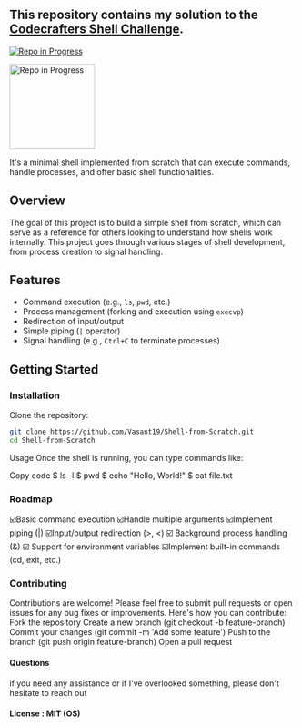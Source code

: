 ## This repository contains my solution to the [Codecrafters Shell Challenge](https://codecrafters.io/).
[![Repo in Progress](https://img.shields.io/badge/Repo%20in%20Progress-brightgreen.svg)](https://github.com/YOUR_USERNAME/YOUR_REPO)

<img src="https://img.shields.io/badge/Repo%20in%20Progress-brightgreen.svg" alt="Repo in Progress" width="150" />

It's a minimal shell implemented from scratch that can execute commands, handle processes, and offer basic shell functionalities. 

## Overview

The goal of this project is to build a simple shell from scratch, which can serve as a reference for others looking to understand how shells work internally. This project goes through various stages of shell development, from process creation to signal handling.

## Features

- Command execution (e.g., `ls`, `pwd`, etc.)
- Process management (forking and execution using `execvp`)
- Redirection of input/output
- Simple piping (`|` operator)
- Signal handling (e.g., `Ctrl+C` to terminate processes)

## Getting Started

### Installation

Clone the repository:

```bash
git clone https://github.com/Vasant19/Shell-from-Scratch.git
cd Shell-from-Scratch
```
Usage
Once the shell is running, you can type commands like:

Copy code
$ ls -l
$ pwd
$ echo "Hello, World!"
$ cat file.txt

### Roadmap
  ☑️Basic command execution
  ☑️Handle multiple arguments
  ☑️Implement piping (|)
  ☑️Input/output redirection (>, <)
  ☑️ Background process handling (&)
  ☑️ Support for environment variables
  ☑️Implement built-in commands (cd, exit, etc.)

### Contributing
Contributions are welcome! Please feel free to submit pull requests or open issues for any bug fixes or improvements. Here's how you can contribute:
Fork the repository
Create a new branch (git checkout -b feature-branch)
Commit your changes (git commit -m 'Add some feature')
Push to the branch (git push origin feature-branch)
Open a pull request

#### Questions
if you need any assistance or if I've overlooked something, please don't hesitate to reach out

#### License : MIT (OS)

